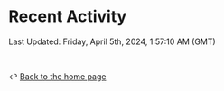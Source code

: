 # Recent Activity

<!--RECENT_ACTIVITY:start-->
<!--RECENT_ACTIVITY:end-->

<!--RECENT_ACTIVITY:last_update-->
Last Updated: Friday, April 5th, 2024, 1:57:10 AM (GMT)
<!--RECENT_ACTIVITY:last_update_end-->

<br>

↩️ [Back to the home page](/README.md)
